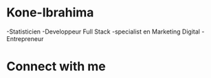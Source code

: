 
# Kone-Ibrahima 
-Statisticien
-Developpeur Full Stack 
-specialist en Marketing Digital 
-Entrepreneur 

# Connect with me


